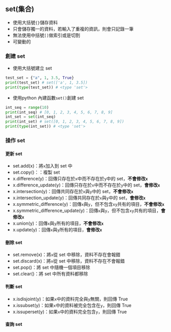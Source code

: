 ## set(集合)

- 使用大括號`{}`儲存資料
- 只會儲存獨一的資料，若輸入了重複的資訊，則會只記錄一筆
- 無法使用中括號`[]`做索引或是切割
- 可變動的

### 創建 set

- 使用大括號建立 set 
```python
test_set = {"a", 1, 3.5, True}
print(test_set) # set(['a', 1, 3.5])
print(type(test_set)) # <type 'set'>
```

- 使用python 內建函數`set()`創建 set
```python
int_seq = range(10)
print(int_seq) # [0, 1, 2, 3, 4, 5, 6, 7, 8, 9]
int_set = set(int_seq)
print(int_set) # set([0, 1, 2, 3, 4, 5, 6, 7, 8, 9])
print(type(int_set)) # <type 'set'>
```

### 操作 set

#### 更新 set

- set.add(x)：將`x`加入到 set 中
- set.copy()：：複製 set
- x.difference(y)：回傳只存在於`x`中而不存在於`y`中的 set，**不會修改`x`**
- x.difference_update(y)：回傳只存在於`x`中而不存在於`y`中的 set，**會修改`x`** 
- x.intersection(y)：回傳共同存在於`x`與`y`中的 set，**不會修改`x`**
- x.intersection_update(y)：回傳共同存在於`x`與`y`中的 set，**會修改`x`**
- x.symmetric_difference(y)：回傳`x`與`y`，但不包含`xy`共有的項目，**不會修改`x`**
- x.symmetric_difference_update(y)：回傳`x`與`y`，但不包含`xy`共有的項目，**會修改`x`**
- x.union(y)：回傳`x`與`y`所有的項目，**不會修改`x`**
- x.update(y)：回傳`x`與`y`所有的項目，**會修改`x`**

#### 刪除 set

- set.remove(x)：將`x`從 set 中移除，資料不存在會報錯
- set.discard(x)：將`x`從 set 中移除，資料不存在不會報錯
- set.pop()：將 set 中隨機一個項目移除
- set.clear()：將 set 中所有資料都移除

#### 判斷 set

- x.isdisjoint(y)：如果`x`中的資料完全與`y`無關，則回傳 True
- x.issubset(y)：如果`x`中的資料被完全包含在`y`，則回傳 True
- x.issuperset(y)：如果`x`中的資料完全包含`y`，則回傳 True

#### 查詢 set
